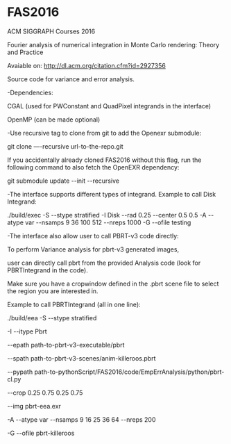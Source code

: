 # FAS2016

ACM SIGGRAPH Courses 2016

Fourier analysis of numerical integration in Monte Carlo rendering: Theory and Practice

Avaiable on: http://dl.acm.org/citation.cfm?id=2927356

Source code for variance and error analysis.

-Dependencies:

CGAL (used for PWConstant and QuadPixel integrands in the interface)

OpenMP (can be made optional)

-Use recursive tag to clone from git to add the Openexr submodule:

git clone —-recursive url-to-the-repo.git

If you accidentally already cloned FAS2016 without this flag, run the following command to also fetch the OpenEXR dependency:

git submodule update --init --recursive

-The interface supports different types of integrand. Example to call Disk Integrand:

./build/exec -S --stype stratified -I Disk --rad 0.25 --center 0.5 0.5 -A --atype var --nsamps  9 36 100 512  --nreps 1000 -G --ofile testing

-The interface also allow user to call PBRT-v3 code directly:

To perform Variance analysis for pbrt-v3 generated images, 

user can directly call pbrt from the provided Analysis code (look for PBRTIntegrand in the code). 

Make sure you have a cropwindow defined in the .pbrt scene file to select the region you are interested in.

Example to call PBRTIntegrand (all in one line):

./build/eea -S --stype stratified 

-I --itype Pbrt 

--epath path-to-pbrt-v3-executable/pbrt 

--spath path-to-pbrt-v3-scenes/anim-killeroos.pbrt 

--pypath path-to-pythonScript/FAS2016/code/EmpErrAnalysis/python/pbrt-cl.py 

--crop 0.25 0.75 0.25 0.75 

--img pbrt-eea.exr 

-A --atype var --nsamps 9 16 25 36 64 --nreps 200 

-G --ofile pbrt-killeroos
